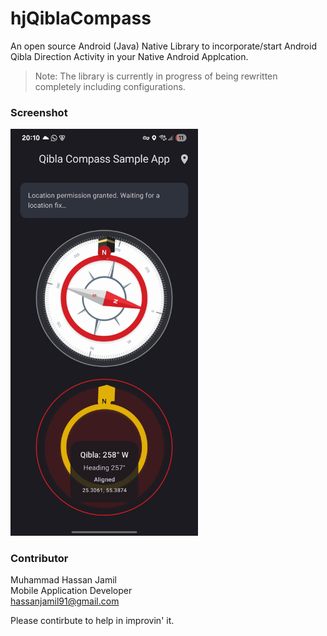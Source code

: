 # hjQiblaCompass

An open source Android (Java) Native Library to incorporate/start Android Qibla Direction Activity in your Native Android Applcation.

> Note: The library is currently in progress of being rewritten completely including configurations.

### Screenshot
<p float="left">
 <img src="screenshot/1.jpg" width="300" />
</p>

### Contributor
Muhammad Hassan Jamil</br>
Mobile Application Developer</br>
hassanjamil91@gmail.com

Please contirbute to help in improvin' it.
